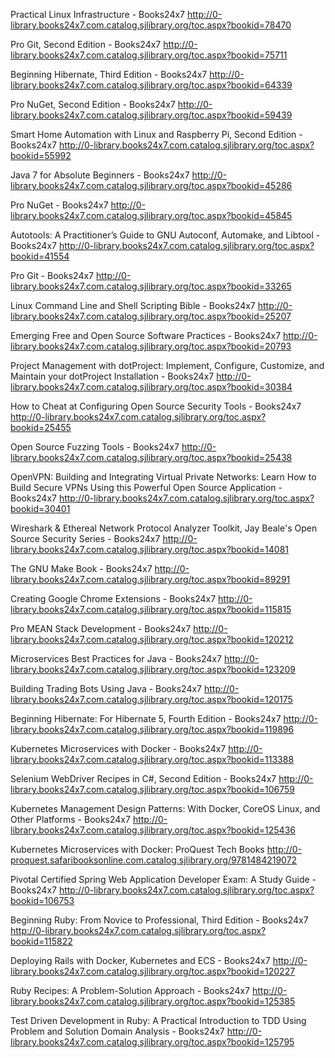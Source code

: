 Practical Linux Infrastructure - Books24x7
 http://0-library.books24x7.com.catalog.sjlibrary.org/toc.aspx?bookid=78470

Pro Git, Second Edition - Books24x7
 http://0-library.books24x7.com.catalog.sjlibrary.org/toc.aspx?bookid=75711

Beginning Hibernate, Third Edition - Books24x7
 http://0-library.books24x7.com.catalog.sjlibrary.org/toc.aspx?bookid=64339

Pro NuGet, Second Edition - Books24x7
 http://0-library.books24x7.com.catalog.sjlibrary.org/toc.aspx?bookid=59439

Smart Home Automation with Linux and Raspberry Pi, Second Edition - Books24x7
 http://0-library.books24x7.com.catalog.sjlibrary.org/toc.aspx?bookid=55992

Java 7 for Absolute Beginners - Books24x7
 http://0-library.books24x7.com.catalog.sjlibrary.org/toc.aspx?bookid=45286

Pro NuGet - Books24x7
 http://0-library.books24x7.com.catalog.sjlibrary.org/toc.aspx?bookid=45845

Autotools: A Practitioner’s Guide to GNU Autoconf, Automake, and Libtool - Books24x7
 http://0-library.books24x7.com.catalog.sjlibrary.org/toc.aspx?bookid=41554

Pro Git - Books24x7
 http://0-library.books24x7.com.catalog.sjlibrary.org/toc.aspx?bookid=33265

Linux Command Line and Shell Scripting Bible - Books24x7
 http://0-library.books24x7.com.catalog.sjlibrary.org/toc.aspx?bookid=25207

Emerging Free and Open Source Software Practices - Books24x7
 http://0-library.books24x7.com.catalog.sjlibrary.org/toc.aspx?bookid=20793

Project Management with dotProject: Implement, Configure, Customize, and Maintain your dotProject Installation - Books24x7
 http://0-library.books24x7.com.catalog.sjlibrary.org/toc.aspx?bookid=30384

How to Cheat at Configuring Open Source Security Tools - Books24x7
 http://0-library.books24x7.com.catalog.sjlibrary.org/toc.aspx?bookid=25455

Open Source Fuzzing Tools - Books24x7
 http://0-library.books24x7.com.catalog.sjlibrary.org/toc.aspx?bookid=25438

OpenVPN: Building and Integrating Virtual Private Networks: Learn How to Build Secure VPNs Using this Powerful Open Source Application - Books24x7
 http://0-library.books24x7.com.catalog.sjlibrary.org/toc.aspx?bookid=30401

Wireshark & Ethereal Network Protocol Analyzer Toolkit, Jay Beale's Open Source Security Series - Books24x7
 http://0-library.books24x7.com.catalog.sjlibrary.org/toc.aspx?bookid=14081

The GNU Make Book - Books24x7
 http://0-library.books24x7.com.catalog.sjlibrary.org/toc.aspx?bookid=89291


Creating Google Chrome Extensions - Books24x7
 http://0-library.books24x7.com.catalog.sjlibrary.org/toc.aspx?bookid=115815


Pro MEAN Stack Development - Books24x7
 http://0-library.books24x7.com.catalog.sjlibrary.org/toc.aspx?bookid=120212

Microservices Best Practices for Java - Books24x7
 http://0-library.books24x7.com.catalog.sjlibrary.org/toc.aspx?bookid=123209

Building Trading Bots Using Java - Books24x7
 http://0-library.books24x7.com.catalog.sjlibrary.org/toc.aspx?bookid=120175

Beginning Hibernate: For Hibernate 5, Fourth Edition - Books24x7
 http://0-library.books24x7.com.catalog.sjlibrary.org/toc.aspx?bookid=119896

Kubernetes Microservices with Docker - Books24x7
 http://0-library.books24x7.com.catalog.sjlibrary.org/toc.aspx?bookid=113388

Selenium WebDriver Recipes in C#, Second Edition - Books24x7
 http://0-library.books24x7.com.catalog.sjlibrary.org/toc.aspx?bookid=106759

Kubernetes Management Design Patterns: With Docker, CoreOS Linux, and Other Platforms - Books24x7
 http://0-library.books24x7.com.catalog.sjlibrary.org/toc.aspx?bookid=125436

Kubernetes Microservices with Docker: ProQuest Tech Books
 http://0-proquest.safaribooksonline.com.catalog.sjlibrary.org/9781484219072
 
 Pivotal Certified Spring Web Application Developer Exam: A Study Guide - Books24x7
 http://0-library.books24x7.com.catalog.sjlibrary.org/toc.aspx?bookid=106753

Beginning Ruby: From Novice to Professional, Third Edition - Books24x7
 http://0-library.books24x7.com.catalog.sjlibrary.org/toc.aspx?bookid=115822

Deploying Rails with Docker, Kubernetes and ECS - Books24x7
 http://0-library.books24x7.com.catalog.sjlibrary.org/toc.aspx?bookid=120227

Ruby Recipes: A Problem-Solution Approach - Books24x7
 http://0-library.books24x7.com.catalog.sjlibrary.org/toc.aspx?bookid=125385

Test Driven Development in Ruby: A Practical Introduction to TDD Using Problem and Solution Domain Analysis - Books24x7
 http://0-library.books24x7.com.catalog.sjlibrary.org/toc.aspx?bookid=125795
 

